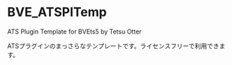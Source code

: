 # BVE_ATSPITemp
ATS Plugin Template for BVEts5 by Tetsu Otter

ATSプラグインのまっさらなテンプレートです。ライセンスフリーで利用できます。
